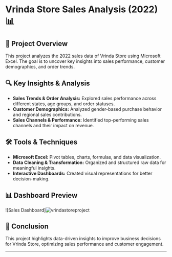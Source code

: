 # Vrinda Store Sales Analysis (2022) 📊

## 📌 Project Overview
This project analyzes the 2022 sales data of Vrinda Store using Microsoft Excel. The goal is to uncover key insights into sales performance, customer demographics, and order trends.

## 🔍 Key Insights & Analysis
- **Sales Trends & Order Analysis:** Explored sales performance across different states, age groups, and order statuses.
- **Customer Demographics:** Analyzed gender-based purchase behavior and regional sales contributions.
- **Sales Channels & Performance:** Identified top-performing sales channels and their impact on revenue.

## 🛠️ Tools & Techniques
- **Microsoft Excel:** Pivot tables, charts, formulas, and data visualization.
- **Data Cleaning & Transformation:** Organized and structured raw data for meaningful insights.
- **Interactive Dashboards:** Created visual representations for better decision-making.
  
## 📊 Dashboard Preview
![Sales Dashboard]![vrindastoreproject](https://github.com/user-attachments/assets/1b04d9ab-c3bc-4bae-9d94-1b958e7fc0a5)


## 📜 Conclusion
This project highlights data-driven insights to improve business decisions for Vrinda Store, optimizing sales performance and customer engagement.

---


